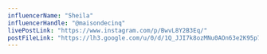 ```yaml
---
influencerName: "Sheila"
influencerHandle: "@maisondecinq"
livePostLink: "https://www.instagram.com/p/BwvL8Y2B3Eq/"
postFileLink: "https://lh3.google.com/u/0/d/1Q_JJI7k8ozMNu0AOn63e2K95p76yoUup"
---
```

